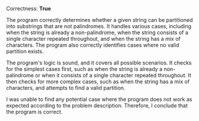 Correctness: **True**

The program correctly determines whether a given string can be partitioned into substrings that are not palindromes. It handles various cases, including when the string is already a non-palindrome, when the string consists of a single character repeated throughout, and when the string has a mix of characters. The program also correctly identifies cases where no valid partition exists.

The program's logic is sound, and it covers all possible scenarios. It checks for the simplest cases first, such as when the string is already a non-palindrome or when it consists of a single character repeated throughout. It then checks for more complex cases, such as when the string has a mix of characters, and attempts to find a valid partition.

I was unable to find any potential case where the program does not work as expected according to the problem description. Therefore, I conclude that the program is correct.